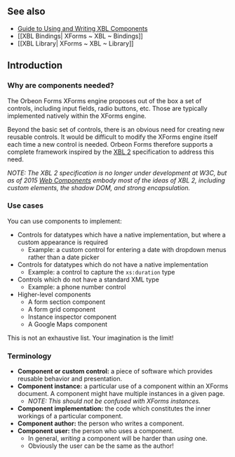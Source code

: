 ## See also

- [Guide to Using and Writing XBL Components](http://wiki.orbeon.com/forms/doc/developer-guide/xbl-components-guide)
- [[XBL Bindings| XForms ~ XBL ~ Bindings]]
- [[XBL Library| XForms ~ XBL ~ Library]]

## Introduction

### Why are components needed?  

The Orbeon Forms XForms engine proposes out of the box a set of controls, including input fields, radio buttons, etc. Those are typically implemented natively within the XForms engine.

Beyond the basic set of controls, there is an obvious need for creating new reusable controls. It would be difficult to modify the XForms engine itself each time a new control is needed. Orbeon Forms therefore supports a complete framework inspired by the [XBL 2][1] specification to address this need.

*NOTE: The XBL 2 specification is no longer under development at W3C, but as of 2015 [Web Components](http://webcomponents.org/) embody most of the ideas of XBL 2, including custom elements, the shadow DOM, and strong encapsulation.*

### Use cases   

You can use components to implement:  

* Controls for datatypes which have a native implementation, but where a custom appearance is required
    * Example: a custom control for entering a date with dropdown menus rather than a date picker
* Controls for datatypes which do not have a native implementation
    * Example: a control to capture the `xs:duration` type  
* Controls which do not have a standard XML type
    * Example: a phone number control
* Higher-level components  
    * A form section component
    * A form grid component
    * Instance inspector component
    * A Google Maps component

This is not an exhaustive list. Your imagination is the limit!

### Terminology

* **Component or custom control:** a piece of software which provides reusable behavior and presentation.  
* **Component instance:** a particular use of a component within an XForms document. A component might have multiple instances in a given page.
    * _NOTE: This should not be confused with XForms instances._
* **Component implementation:** the code which constitutes the inner workings of a particular component.  
* **Component author:** the person who writes a component.
* **Component user:** the person who uses a component.
    * In general, _writing_ a component will be harder than _using_ one.
    * Obviously the user can be the same as the author!

[1]: http://www.w3.org/TR/xbl/